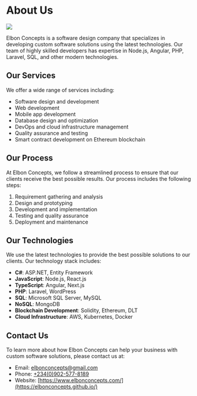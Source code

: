 # About Us

![](https://making.close.com/static/close-collage-98741b61e25ef69b5e8d4d5129c839c2.jpg)

Elbon Concepts is a software design company that specializes in developing custom software solutions using the latest technologies. Our team of highly skilled developers has expertise in Node.js, Angular, PHP, Laravel, SQL, and other modern technologies.

## Our Services

We offer a wide range of services including:

- Software design and development
- Web development
- Mobile app development
- Database design and optimization
- DevOps and cloud infrastructure management
- Quality assurance and testing
- Smart contract development on Ethereum blockchain

## Our Process

At Elbon Concepts, we follow a streamlined process to ensure that our clients receive the best possible results. Our process includes the following steps:

1. Requirement gathering and analysis
2. Design and prototyping
3. Development and implementation
4. Testing and quality assurance
5. Deployment and maintenance

## Our Technologies

We use the latest technologies to provide the best possible solutions to our clients. Our technology stack includes:

- **C#**: ASP.NET, Entity Framework
- **JavaScript**: Node.js, React.js
- **TypeScript**: Angular, Next.js
- **PHP**: Laravel, WordPress
- **SQL**: Microsoft SQL Server, MySQL
- **NoSQL**: MongoDB
- **Blockchain Development**: Solidity, Ethereum, DLT
- **Cloud Infrastructure**: AWS, Kubernetes, Docker

## Contact Us

To learn more about how Elbon Concepts can help your business with custom software solutions, please contact us at:

- Email: [elbonconcepts@gmail.com](mailto:elbonconcepts@gmail.com)
- Phone: [+234(0)902-577-8189](tel:+2349025778189)
- Website: [https://www.elbonconcepts.com/](https://elbonconcepts.github.io/)
